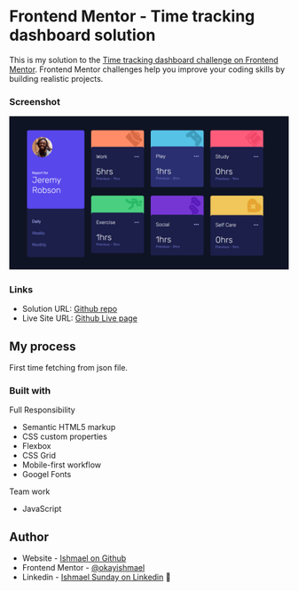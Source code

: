 # Frontend Mentor - Time tracking dashboard solution

This is my solution to the [Time tracking dashboard challenge on Frontend Mentor](https://www.frontendmentor.io/challenges/time-tracking-dashboard-UIQ7167Jw). Frontend Mentor challenges help you improve your coding skills by building realistic projects.

### Screenshot

![](images/time-tracker-screenshot.png)

### Links

- Solution URL: [Github repo](https://github.com/okayishmael/time-tracking-dashboard)
- Live Site URL: [Github Live page](https://okayishmael.github.io/time-tracking-dashboard/)

## My process

First time fetching from json file.

### Built with

Full Responsibility

- Semantic HTML5 markup
- CSS custom properties
- Flexbox
- CSS Grid
- Mobile-first workflow
- Googel Fonts

Team work

- JavaScript

## Author

- Website - [Ishmael on Github](https://github.com/okayishmael)
- Frontend Mentor - [@okayishmael](https://www.frontendmentor.io/profile/okayishmael)
- Linkedin - [Ishmael Sunday on Linkedin](https://www.linkedin.com/in/ishmael-sunday)
  🚀
